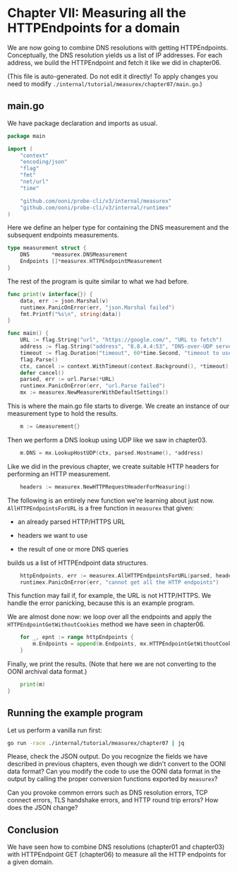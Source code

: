 
# Chapter VII: Measuring all the HTTPEndpoints for a domain

We are now going to combine DNS resolutions with getting
HTTPEndpoints. Conceptually, the DNS resolution yields
us a list of IP addresses. For each address, we build the
HTTPEndpoint and fetch it like we did in chapter06.

(This file is auto-generated. Do not edit it directly! To apply
changes you need to modify `./internal/tutorial/measurex/chapter07/main.go`.)

## main.go

We have package declaration and imports as usual.

```Go
package main

import (
	"context"
	"encoding/json"
	"flag"
	"fmt"
	"net/url"
	"time"

	"github.com/ooni/probe-cli/v3/internal/measurex"
	"github.com/ooni/probe-cli/v3/internal/runtimex"
)

```

Here we define an helper type for containing the DNS
measurement and the subsequent endpoints measurements.

```Go
type measurement struct {
	DNS       *measurex.DNSMeasurement
	Endpoints []*measurex.HTTPEndpointMeasurement
}

```

The rest of the program is quite similar to what we had before.

```Go
func print(v interface{}) {
	data, err := json.Marshal(v)
	runtimex.PanicOnError(err, "json.Marshal failed")
	fmt.Printf("%s\n", string(data))
}

func main() {
	URL := flag.String("url", "https://google.com/", "URL to fetch")
	address := flag.String("address", "8.8.4.4:53", "DNS-over-UDP server address")
	timeout := flag.Duration("timeout", 60*time.Second, "timeout to use")
	flag.Parse()
	ctx, cancel := context.WithTimeout(context.Background(), *timeout)
	defer cancel()
	parsed, err := url.Parse(*URL)
	runtimex.PanicOnError(err, "url.Parse failed")
	mx := measurex.NewMeasurerWithDefaultSettings()
```

This is where the main.go file starts to diverge. We create an
instance of our measurement type to hold the results.

```Go
	m := &measurement{}
```

Then we perform a DNS lookup using UDP like we saw in chapter03.

```Go
	m.DNS = mx.LookupHostUDP(ctx, parsed.Hostname(), *address)
```

Like we did in the previous chapter, we create suitable HTTP
headers for performing an HTTP measurement.

```Go
	headers := measurex.NewHTTPRequestHeaderForMeasuring()
```

The following is an entirely new function we're learning
about just now. `AllHTTPEndpointsForURL` is a free function
in `measurex` that given:

- an already parsed HTTP/HTTPS URL

- headers we want to use

- the result of one or more DNS queries

builds us a list of HTTPEndpoint data structures.

```Go
	httpEndpoints, err := measurex.AllHTTPEndpointsForURL(parsed, headers, m.DNS)
	runtimex.PanicOnError(err, "cannot get all the HTTP endpoints")
```

This function may fail if, for example, the URL is not HTTP/HTTPS. We
handle the error panicking, because this is an example program.

We are almost done now: we loop over all the endpoints and apply the
`HTTPEndpointGetWithoutCookies` method we have seen in chapter06.

```Go
	for _, epnt := range httpEndpoints {
		m.Endpoints = append(m.Endpoints, mx.HTTPEndpointGetWithoutCookies(ctx, epnt))
	}
```

Finally, we print the results. (Note that here we are not
converting to the OONI archival data format.)

```Go
	print(m)
}

```

## Running the example program

Let us perform a vanilla run first:

```bash
go run -race ./internal/tutorial/measurex/chapter07 | jq
```

Please, check the JSON output. Do you recognize the fields
we have described in previous chapters, even though we didn't
convert to the OONI data format? Can you modify the code to
use the OONI data format in the output by calling the proper
conversion functions exported by `measurex`?

Can you provoke common errors such as DNS resolution
errors, TCP connect errors, TLS handshake errors, and
HTTP round trip errors? How does the JSON change?

## Conclusion

We have seen how to combine DNS resolutions (chapter01 and
chapter03) with HTTPEndpoint GET (chapter06) to measure
all the HTTP endpoints for a given domain.

